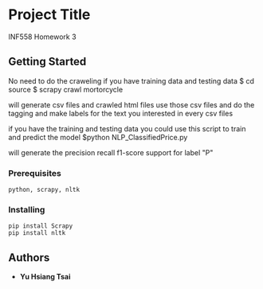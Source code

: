 # Project Title

INF558 Homework 3 


## Getting Started
No need to do the craweling if you have training data and testing data
$ cd source 
$ scrapy crawl mortorcycle

will generate csv files and crawled html files
use those csv files and do the tagging and make labels for the text you interested in every csv files 

if you have the training and testing data you could use this script to train and predict 
the model
$python NLP_ClassifiedPrice.py



will generate the precision recall f1-score support
for label "P"


### Prerequisites


```
python, scrapy, nltk

```

### Installing


```
pip install Scrapy
pip install nltk

```

## Authors

* **Yu Hsiang Tsai**
